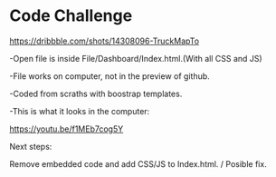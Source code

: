 # Code Challenge
 https://dribbble.com/shots/14308096-TruckMapTo 
 
 -Open file is inside File/Dashboard/Index.html.(With all CSS and JS)
 
-File works on computer, not in the preview of github.

-Coded from scraths with boostrap templates.

-This is what it looks in the computer:

https://youtu.be/f1MEb7cog5Y

Next steps:

Remove embedded code and add CSS/JS to Index.html. / Posible fix.
